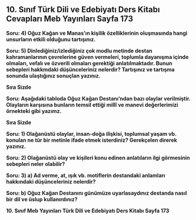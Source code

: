 ## 10. Sınıf Türk Dili ve Edebiyatı Ders Kitabı Cevapları Meb Yayınları Sayfa 173

**Soru: 4) Oğuz Kağan ve Manas’ın kişilik özelliklerinin oluşmasında hangi unsurların etkili olduğunu tartışınız.**

**Soru: 5) Dinlediğiniz/izlediğiniz çok modlu metinde destan kahramanlarının çevrelerine güven vermeleri, toplumla dayanışma içinde olmaları, vefalı ve özverili olmaları gerektiği anlatılmaktadır. Bunun sebepleri hakkmdaki düşünceleriniz nelerdir? Tartışınız ve tartışma sonunda ulaştığınız sonuçlan yazınız.**

**Sıra Sizde**

**Soru: Aşağıdaki tabloda Oğuz Kağan Destanı’ndan bazı olaylar verilmiştir. Olayların karşısına bunların temsil ettiği millî ve manevi değerlerimizi örnekteki gibi yazımz.**

**Sıra Sizde**

**Soru: 1) Olağanüstü olaylar, insan-doğa ilişkisi, toplumsal yaşam vb. konulan ne tür bir metinle ifade etmek isterdiniz? Gerekçelen direrek yazınız.**

**Soru: 2) Olağanüstü olay ve kişileri konu edinen anlatıların ilgi görmesinin sebepleri neler olabilir?**

**Soru: 3) a) Ad verme, at, ışık vb. motiflerin destandaki anlamları hakkındaki düşünceleriniz nelerdir?**

**Soru: b) Oğuz Kağan Destanını günümüze uyarlasaydınız destanda nasıl bir dil ve üslup kullanırdınız?**

**10. Sınıf Meb Yayınları Türk Dili ve Edebiyatı Ders Kitabı Sayfa 173**